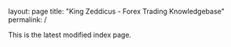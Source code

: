 layout: page
title: "King Zeddicus - Forex Trading Knowledgebase"
permalink: /

This is the latest modified index page.